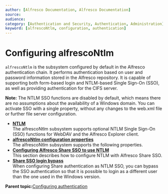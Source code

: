 ```yaml
---
author: [Alfresco Documentation, Alfresco Documentation]
source: 
audience: 
category: [Authentication and Security, Authentication, Administration]
keyword: [alfrescoNtlm, configuration, authentication]
---
```


# Configuring alfrescoNtlm

`alfrescoNtlm` is the subsystem configured by default in the Alfresco authentication chain. It performs authentication based on user and password information stored in the Alfresco repository. It is capable of supporting both form-based login and NTLM-based Single Sign-On \(SSO\), as well as providing authentication for the CIFS server.

**Note:** The NTLM SSO functions are disabled by default, which means there are no assumptions about the availability of a Windows domain. You can activate SSO with a single property, without any changes to the web.xml file or further file server configuration.

-   **[NTLM](../concepts/auth-alfrescontlm-ntlm.md)**  
The alfrescoNtlm subsystem supports optional NTLM Single Sign-On \(SSO\) functions for WebDAV and the Alfresco Explorer client.
-   **[alfrescoNtlm configuration properties](../concepts/auth-alfrescontlm-props.md)**  
The alfrescoNtlm subsystem supports the following properties.
-   **[Configuring Alfresco Share SSO to use NTLM](../tasks/auth-alfrescontlm-sso.md)**  
This section describes how to configure NTLM with Alfresco Share SSO.
-   **[Share SSO login bypass](../tasks/auth-alfrescontlm-sso-loginbypass.md)**  
When configuring Share authentication as NTLM SSO, you can bypass the SSO authentication so that it is possible to login as a different user than the one used in the Windows version.

**Parent topic:**[Configuring authentication](../concepts/auth-config-examples.md)

